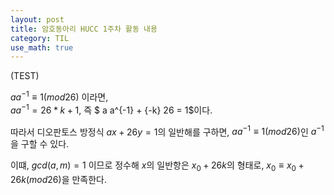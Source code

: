 ```yaml
---
layout: post
title: 암호동아리 HUCC 1주차 활동 내용
category: TIL
use_math: true
---
```


(TEST)

$a a^{-1} \equiv 1 (mod 26)$ 이라면,   
$a a^{-1} = 26 * k + 1$, 즉 $ a a^{-1} + {-k} 26 = 1$이다.   

따라서 디오판토스 방정식 $ax + 26y = 1$의 일반해를 구하면, $a a^{-1} \equiv 1 (mod 26)$인 $a^{-1}$을 구할 수 있다.

이떄, $gcd(a, m) = 1$ 이므로 정수해 $x$의 일반항은 $x_{0} + 26 k$의 형태로, $x_{0} \equiv x_{0} + 26k (mod 26)$을 만족한다.
